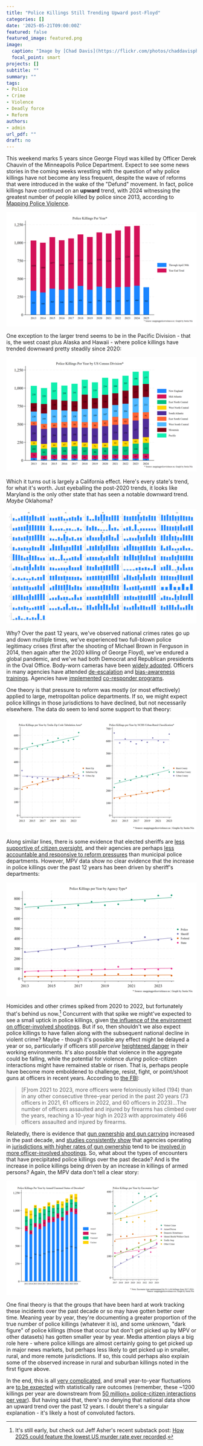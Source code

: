 ```yaml
---
title: "Police Killings Still Trending Upward post-Floyd"
categories: []
date: '2025-05-21T09:00:00Z'
featured: false
featured_image: featured.png
image:
  caption: "Image by [Chad Davis](https://flickr.com/photos/chaddavisphotography/) on [Flickr](https://flic.kr/p/2j7Gp9i), [CC BY-SA 2.0](https://creativecommons.org/licenses/by-sa/2.0/)"
  focal_point: smart
projects: []
subtitle: ""
summary: ""
tags:
- Police
- Crime
- Violence
- Deadly force
- Reform
authors: 
- admin
url_pdf: ""
draft: no
---
```


This weekend marks 5 years since George Floyd was killed by Officer Derek Chauvin of the Minneapolis Police Department. Expect to see some news stories in the coming weeks wrestling with the question of why police killings have not become any less frequent, despite the wave of reforms that were introduced in the wake of the "Defund" movement. In fact, police killings have continued on an **upward** trend, with 2024 witnessing the greatest number of people killed by police since 2013, according to [Mapping Police Violence](https://mappingpoliceviolence.us).

![](ytd_killings.png)

One exception to the larger trend seems to be in the Pacific Division - that is, the west coast plus Alaska and Hawaii - where police killings have trended downward pretty steadily since 2020:

![](census_divisions.png)

Which it turns out is largely a California effect. Here's every state's trend, for what it's worth. Just eyeballing the post-2020 trends, it looks like Maryland is the only other state that has seen a notable downward trend. *Maybe* Oklahoma?

![](states.png)

Why? Over the past 12 years, we've observed national crimes rates go up and down multiple times, we've experienced two full-blown police legitimacy crises (first after the shooting of Michael Brown in Ferguson in 2014, then again after the 2020 killing of George Floyd), we've endured a global pandemic, and we've had both Democrat and Republican presidents in the Oval Office. Body-worn cameras have been [widely adopted](https://doi.org/10.1177/1098611120917937). Officers in many agencies have attended [de-escalation](https://link.springer.com/article/10.1007/s11292-023-09584-8) and [bias-awareness trainings](https://psycnet.apa.org/doi/10.1037/lhb0000568). Agencies have [implemented](https://www.urban.org/research/publication/evaluating-alternative-crisis-response-denvers-support-team-assisted-response) [co-responder programs](https://link.springer.com/article/10.1007/s11292-024-09634-9).

One theory is that pressure to reform was mostly (or most effectively) applied to large, metropolitan police departments. If so, we might expect police killings in those jurisdictions to have declined, but not necessarily elsewhere. The data do seem to lend some support to that theory:

![](geography.png)

Along similar lines, there is some evidence that elected sheriffs are [less supportive of citizen oversight](https://doi.org/10.1002/pam.22620), and their agencies are perhaps [less accountable and responsive to reform pressures](https://press.uchicago.edu/ucp/books/book/chicago/P/bo220537347.html) than municipal police departments. However, MPV data show no clear evidence that the increase in police killings over the past 12 years has been driven by sheriff's departments:

![](agency_type.png)

Homicides and other crimes spiked from 2020 to 2022, but fortunately that's behind us now.[^1] Concurrent with that spike we might've expected to see a small uptick in police killings, given [the influence of the environment on officer-involved shootings](https://doi.org/10.1177/10887679221129857). But if so, then shouldn't we also expect police killings to have fallen along with the subsequent national decline in violent crime? Maybe - though it's possible any effect might be delayed a year or so, particularly if officers still *perceive* [heightened danger](https://cup.columbia.edu/book/the-danger-imperative/9780231198479/) in their working environments. It's also possible that violence in the aggregate could be falling, while the potential for violence *during* police-citizen interactions might have remained stable or risen. That is, perhaps people have become more emboldened to challenge, resist, fight, or point/shoot guns at officers in recent years. According to [the FBI](https://www.fbi.gov/news/press-releases/fbi-releases-officers-killed-and-assaulted-in-the-line-of-duty-2023-special-report-and-law-enforcement-employee-counts):

[^1]: It's still early, but check out Jeff Asher's recent substack post: [How 2025 could feature the lowest US murder rate ever recorded](https://jasher.substack.com/p/how-2025-could-feature-the-lowest).

> [F]rom 2021 to 2023, more officers were feloniously killed (194) than in any other consecutive three-year period in the past 20 years (73 officers in 2021, 61 officers in 2022, and 60 officers in 2023)...The number of officers assaulted and injured by firearms has climbed over the years, reaching a 10-year high in 2023 with approximately 466 officers assaulted and injured by firearms.

Relatedly, there is evidence that [gun ownership](https://www.nytimes.com/2021/05/29/us/gun-purchases-ownership-pandemic.html) [and gun carrying](https://ajph.aphapublications.org/doi/full/10.2105/AJPH.2022.307094) increased in the past decade, and [studies consistently show](https://doi.org/10.1177/0002716219896259) that agencies operating in [jurisdictions with higher rates of gun ownership](https://www.nature.com/articles/s41562-025-02169-7) tend to be [involved in more officer-involved shootings](https://doi.org/10.1080/07418825.2021.1922733). So, what about the types of encounters that have precipitated police killings over the past decade? And is the increase in police killings being driven by an increase in killings of armed persons? Again, the MPV data don't tell a clear story:

![](encounter_types.png)

One final theory is that the groups that have been hard at work tracking these incidents over the past decade or so may have gotten better over time. Meaning year by year, they're documenting a greater proportion of the true number of police killings (whatever it is), and some unknown, "dark figure" of police killings (those that occur but don't get picked up by MPV or other datasets) has gotten smaller year by year. Media attention plays a big role here - where police killings are almost certainly going to get picked up in major news markets, but perhaps less likely to get picked up in smaller, rural, and more remote jurisdictions. If so, this could perhaps also explain some of the observed increase in rural and suburban killings noted in the first figure above.

In the end, this is all [very complicated](https://doi.org/10.21428/cb6ab371.8b17fd57), and small year-to-year fluctuations are [to be expected](https://jnix.netlify.app/post/post23-are-ois-increasing/) with statistically rare outcomes (remember, these \~1200 killings per year are downstream from [50 million+ police-citizen interactions per year](https://bjs.ojp.gov/document/cbpp22.pdf)). But having said that, there's no denying that national data show an upward trend over the past 12 years. I doubt there's a singular explanation - it's likely a host of convoluted factors.

